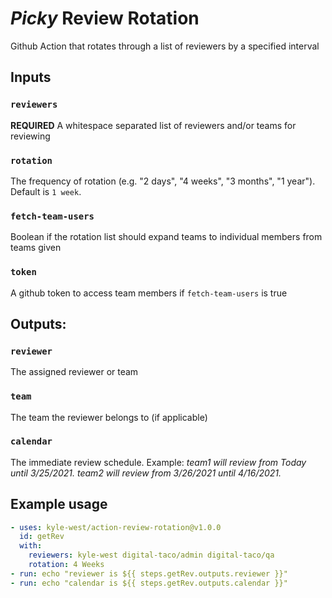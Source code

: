 # _Picky_ Review Rotation

Github Action that rotates through a list of reviewers by a specified interval

## Inputs

### `reviewers`
**REQUIRED** A whitespace separated list of reviewers and/or teams for reviewing
### `rotation`
The frequency of rotation (e.g. "2 days", "4 weeks", "3 months", "1 year"). Default is `1 week`.
### `fetch-team-users`
Boolean if the rotation list should expand teams to individual members from teams given
### `token`
A github token to access team members if `fetch-team-users` is true


## Outputs:

### `reviewer`
The assigned reviewer or team
### `team`
The team the reviewer belongs to (if applicable)
### `calendar`
The immediate review schedule. Example: _team1 will review from Today until 3/25/2021. team2 will review from 3/26/2021 until 4/16/2021._


## Example usage

```yml
- uses: kyle-west/action-review-rotation@v1.0.0
  id: getRev
  with:
    reviewers: kyle-west digital-taco/admin digital-taco/qa
    rotation: 4 Weeks
- run: echo "reviewer is ${{ steps.getRev.outputs.reviewer }}"
- run: echo "calendar is ${{ steps.getRev.outputs.calendar }}"
```